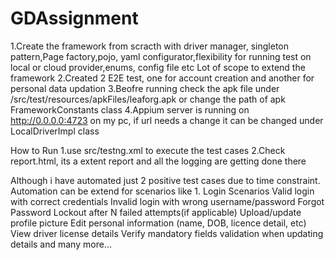 # GDAssignment
1.Create the framework from scracth with driver manager, singleton pattern,Page factory,pojo, yaml configurator,flexibility for running test on local or cloud provider,enums, config file etc
Lot of scope to extend the framework
2.Created 2 E2E test, one for account creation and another for personal data updation
3.Beofre running check the apk file under /src/test/resources/apkFiles/leaforg.apk or change the path of apk FrameworkConstants class
4.Appium server is running on http://0.0.0.0:4723 on my pc, if url needs a change it can be changed under LocalDriverImpl class

How to Run
1.use src/testng.xml to execute the test cases
2.Check report.html, its a extent report and all the logging are getting done there

Although i have automated just 2 positive test cases due to time constraint. Automation can be extend for scenarios like 1. Login Scenarios
Valid login with correct credentials
Invalid login with wrong username/password
Forgot Password
Lockout after N failed attempts(if applicable)
Upload/update profile picture
Edit personal information (name, DOB, licence detail, etc)
View driver license details
Verify mandatory fields validation when updating details
and many more...






 
